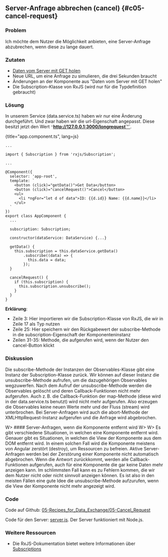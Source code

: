 ## Server-Anfrage abbrechen (cancel) {#c05-cancel-request}

### Problem

Ich möchte dem Nutzer die Möglichkeit anbieten, eine Server-Anfrage abzubrechen, wenn diese zu lange dauert.

### Zutaten

* [Daten vom Server mit GET holen](#c05-get-data)
* Neue URL, um eine Anfrage zu simulieren, die drei Sekunden braucht
* Änderungen an der Komponente aus "Daten vom Server mit GET holen"
* Die Subscription-Klasse von RxJS (wird nur für die Typdefinition gebraucht)

### Lösung

In unserem Service (data.service.ts) haben wir nur eine Änderung durchgeführt. Und zwar haben wir die url-Eigenschaft angepasst. Diese besitzt jetzt den Wert __`'`http://127.0.0.1:3000/longrequest`'`__.

{title="app.component.ts", lang=js}
```
...

import { Subscription } from 'rxjs/Subscription';

...

@Component({
  selector: 'app-root',
  template: `
    <button (click)="getData()">Get Data</button>
    <button (click)="cancelRequest()">Cancel</button>
    <ul>
      <li *ngFor="let d of data">ID: {{d.id}} Name: {{d.name}}</li>
    </ul>
  `
})
export class AppComponent {
  ...

  subscription: Subscription;

  constructor(dataService: DataService) {...}

  getData() {
    this.subscription = this.dataService.getData()
        .subscribe((data) => {
          this.data = data;
        });
  }

  cancelRequest() {
    if (this.subscription) {
      this.subscription.unsubscribe();
    }
  }
}
```

__Erklärung__:

* Zeile 3: Hier importieren wir die Subscription-Klasse von RxJS, die wir in Zeile 17 als Typ nutzen
* Zeile 25: Hier speichern wir den Rückgabewert der subscribe-Methode in die subscription-Eigenschaft der Komponenteninstanz
* Zeilen 31-35: Methode, die aufgerufen wird, wenn der Nutzer den cancel-Button klickt

### Diskussion

Die subscribe-Methode der Instanzen der Observables-Klasse gibt eine Instanz der Subscription-Klasse zurück.
Wir können auf dieser Instanz die unsubscribe-Methode aufrufen, um die dazugehörigen Observables wegzuwerfen.
Nach dem Aufruf der unsubscribe-Methode werden die Observables gelöscht und deren Callback-Funktionen nicht mehr aufgerufen.
Auch z. B. die Callback-Funktion der map-Methode (diese wird in der data.service.ts benutzt) wird nicht mehr aufgerufen.
Also erzeugen die Observables keine neuen Werte mehr und der Fluss (stream) wird unterbrochen.
Bei Server-Anfragen wird auch die abort-Methode der XMLHttpRequest-Instanz aufgerufen und die Anfrage wird abgebrochen.

W> #### Server-Anfragen, wenn die Komponente entfernt wird
W>
W> Es gibt verschiedene Situationen, in welchen eine Komponente entfernt wird. Genauer gibt es Situationen, in welchen die View der Komponente aus dem DOM entfernt wird. In einem solchen Fall wird die Komponente meistens von Angular zerstört (destroy), um Ressourcen zu befreien. Aktive Server-Anfragen werden bei der Zerstörung einer Komponente nicht automatisch abgebrochen. Wenn die Antwort zurückkommt, werden alle Callback-Funktionen aufgerufen, auch für eine Komponente die gar keine Daten mehr anzeigen kann. Im schlimmsten Fall kann es zu Fehlern kommen, die wir dem Nutzer nicht oder nicht sinnvoll anzeigen können. Es ist also in den meisten Fällen eine gute Idee die unsubscribe-Methode aufzurufen, wenn die View der Komponente nicht mehr angezeigt wird.

### Code

Code auf Github: [05-Recipes\_for\_Data\_Exchange/05-Cancel\_Request](https://github.com/jsperts/angular2_kochbuch_code/tree/master/05-Recipes_for_Data_Exchange/05-Cancel_Request)

Code für den Server: [server.js](https://github.com/jsperts/angular2_kochbuch_code/tree/master/05-Recipes_for_Data_Exchange/server.js). Der Server funktioniert mit Node.js.

### Weitere Ressourcen

* Die RxJS-Dokumentation bietet weitere Informationen über [Subscriptions](https://github.com/ReactiveX/rxjs/blob/master/doc/subscription.md)

